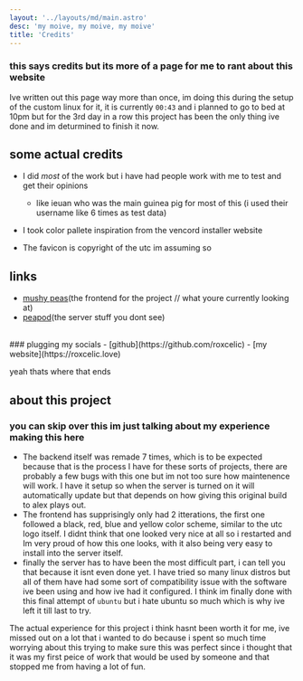 ```yaml
---
layout: '../layouts/md/main.astro'
desc: 'my moive, my moive, my moive'
title: 'Credits'
---
```

### this says credits but its more of a page for me to rant about this website
Ive written out this page way more than once, im doing this during the setup of the custom linux for it,
it is currently `00:43` and i planned to go to bed at 10pm but for the 3rd day in a row this project has been the only thing
ive done and im deturmined to finish it now.

## some actual credits
- I did *most* of the work but i have had people work with me to test and get their opinions
    - like ieuan who was the main guinea pig for most of this (i used their username like 6 times as test data)

- I took color pallete inspiration from the vencord installer website
- The favicon is copyright of the utc im assuming so

## links
- [mushy peas](https://github.com/roxelic-school/mushy-peas)(the frontend for the project // what youre currently looking at)
- [peapod](https://github.com/roxelic-school/peapod)(the server stuff you dont see)
<br>
### plugging my socials
- [github](https://github.com/roxcelic)
- [my website](https://roxcelic.love)

yeah thats where that ends
## about this project
### you can skip over this im just talking about my experience making this here
- The backend itself was remade 7 times, which is to be expected because that is the process I have for these sorts of projects, there are probably a few bugs with this one but im not too sure how maintenence will work. I have it setup so when the server is turned on it will automatically update but that depends on how giving this original build to alex plays out.
- The frontend has supprisingly only had 2 itterations, the first one followed a black, red, blue and yellow color scheme, similar to the utc logo itself. I didnt think that one looked very nice at all so i restarted and Im very proud of how this one looks, with it also being very easy to install into the server itself.
- finally the server has to have been the most difficult part, i can tell you that because it isnt even done yet. I have tried so many linux distros but all of them have had some sort of compatibility issue with the software ive been using and how ive had it configured. I think im finally done with this final attempt of `ubuntu` but i hate ubuntu so much which is why ive left it till last to try.

The actual experience for this project i think hasnt been worth it for me, ive missed out on a lot that i wanted to do because i spent so much time worrying about this trying to make sure this was perfect since i thought that it was my first peice of work that would be used by someone and that stopped me from having a lot of fun.